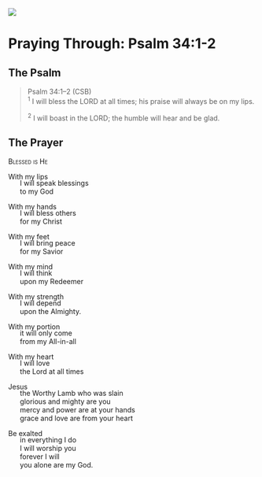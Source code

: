 <img class="intro-right" src="/images/art-paris-psalter.jpg">

<style>
  li {list-style-type: none;}
  p + ul {
    margin-top: -18px;
}
</style>

# Praying Through: Psalm 34:1-2

## The Psalm

>Psalm 34:1–2 (CSB)  
><sup>1</sup> I will bless the LORD at all times; his praise will always be on my lips. 
>
><sup>2</sup> I will boast in the LORD; the humble will hear and be glad.

## The Prayer

<div style="font-variant: small-caps;">
Blessed is He
</div>

With my lips
* I will speak blessings
* to my God

With my hands
* I will bless others
* for my Christ

With my feet
* I will bring peace
* for my Savior

With my mind
* I will think
* upon my Redeemer

With my strength
* I will depend
* upon the Almighty.

With my portion
* it will only come
* from my All-in-all

With my heart
* I will love
* the Lord at all times

Jesus
* the Worthy Lamb who was slain
* glorious and mighty are you
* mercy and power are at your hands
* grace and love are from your heart

Be exalted
* in everything I do
* I will worship you
* forever I will
* you alone are my God.
